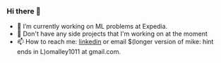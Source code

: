 ### Hi there 👋
- 🔭 I’m currently working on ML problems at Expedia.
- 🤔 Don't have any side projects that I'm working on at the moment
- 📫 How to reach me: [linkedin](https://www.linkedin.com/in/momalle/) or email $(longer version of mike: hint ends in L)omalley1011 at gmail.com.
